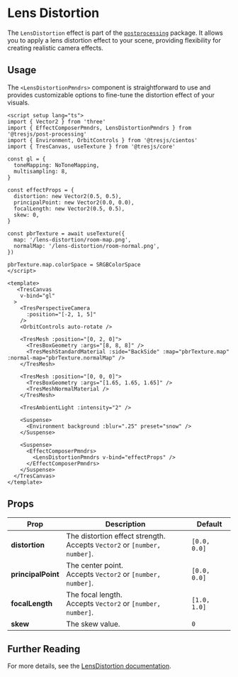 # Lens Distortion

<DocsDemoGUI>
  <LensDistortionDemo />
</DocsDemoGUI>

The `LensDistortion` effect is part of the [`postprocessing`](https://pmndrs.github.io/postprocessing/public/docs/class/src/effects/LensDistortionEffect.js~LensDistortionEffect.html) package. It allows you to apply a lens distortion effect to your scene, providing flexibility for creating realistic camera effects.

## Usage

The `<LensDistortionPmndrs>` component is straightforward to use and provides customizable options to fine-tune the distortion effect of your visuals.

```vue{3,12-17,52-56}
<script setup lang="ts">
import { Vector2 } from 'three'
import { EffectComposerPmndrs, LensDistortionPmndrs } from '@tresjs/post-processing'
import { Environment, OrbitControls } from '@tresjs/cientos'
import { TresCanvas, useTexture } from '@tresjs/core'

const gl = {
  toneMapping: NoToneMapping,
  multisampling: 8,
}

const effectProps = {
  distortion: new Vector2(0.5, 0.5),
  principalPoint: new Vector2(0.0, 0.0),
  focalLength: new Vector2(0.5, 0.5),
  skew: 0,
}

const pbrTexture = await useTexture({
  map: '/lens-distortion/room-map.png',
  normalMap: '/lens-distortion/room-normal.png',
})

pbrTexture.map.colorSpace = SRGBColorSpace
</script>

<template>
   <TresCanvas
    v-bind="gl"
  >
    <TresPerspectiveCamera
      :position="[-2, 1, 5]"
    />
    <OrbitControls auto-rotate />

    <TresMesh :position="[0, 2, 0]">
      <TresBoxGeometry :args="[8, 8, 8]" />
      <TresMeshStandardMaterial :side="BackSide" :map="pbrTexture.map" :normal-map="pbrTexture.normalMap" />
    </TresMesh>

    <TresMesh :position="[0, 0, 0]">
      <TresBoxGeometry :args="[1.65, 1.65, 1.65]" />
      <TresMeshNormalMaterial />
    </TresMesh>

    <TresAmbientLight :intensity="2" />

    <Suspense>
      <Environment background :blur=".25" preset="snow" />
    </Suspense>

    <Suspense>
      <EffectComposerPmndrs>
        <LensDistortionPmndrs v-bind="effectProps" />
      </EffectComposerPmndrs>
    </Suspense>
  </TresCanvas>
</template>
```

## Props

| Prop           | Description                                                                                                                                                                  | Default                  |
| -------------- | ---------------------------------------------------------------------------------------------------------------------------------------------------------------------------- | ------------------------ |
| **distortion** | The distortion effect strength. <br> Accepts `Vector2` or `[number, number]`.                                                                                                      | `[0.0, 0.0]`             |
| **principalPoint** | The center point. <br> Accepts `Vector2` or `[number, number]`.                                                                                                               | `[0.0, 0.0]`             |
| **focalLength** | The focal length. <br> Accepts `Vector2` or `[number, number]`.                                                                                                                  | `[1.0, 1.0]`             |
| **skew**        | The skew value.                                                                                                                                               | `0`                      |

## Further Reading

For more details, see the [LensDistortion documentation](https://pmndrs.github.io/postprocessing/public/docs/class/src/effects/LensDistortionEffect.js~LensDistortionEffect.html).
